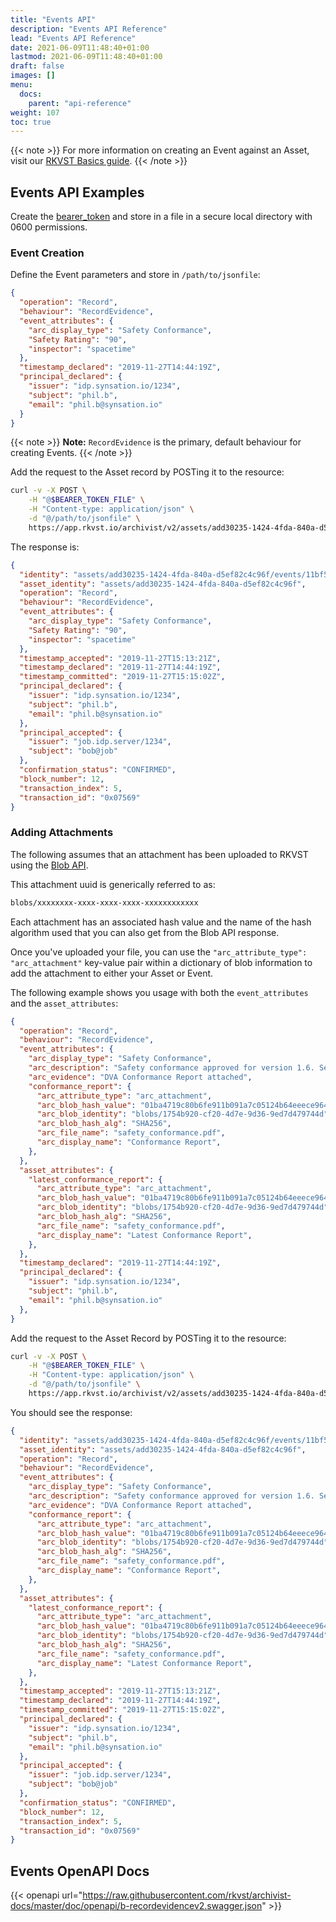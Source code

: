 ```yaml
---
title: "Events API"
description: "Events API Reference"
lead: "Events API Reference"
date: 2021-06-09T11:48:40+01:00
lastmod: 2021-06-09T11:48:40+01:00
draft: false
images: []
menu: 
  docs:
    parent: "api-reference"
weight: 107
toc: true
---
```


{{< note >}}
For more information on creating an Event against an Asset, visit our [RKVST Basics guide](https://docs.rkvst.com/docs/rkvst-basics/creating-an-event-against-an-asset/).
{{< /note >}}

## Events API Examples

Create the [bearer_token](../../setup-and-administration/getting-access-tokens-using-app-registrations) and store in a file in a secure local directory with 0600 permissions.
### Event Creation

Define the Event parameters and store in `/path/to/jsonfile`:

```json
{
  "operation": "Record",
  "behaviour": "RecordEvidence",
  "event_attributes": {
    "arc_display_type": "Safety Conformance",
    "Safety Rating": "90",
    "inspector": "spacetime"
  },
  "timestamp_declared": "2019-11-27T14:44:19Z",
  "principal_declared": {
    "issuer": "idp.synsation.io/1234",
    "subject": "phil.b",
    "email": "phil.b@synsation.io"
  }
}
```

{{< note >}}
**Note:** `RecordEvidence` is the primary, default behaviour for creating Events.
{{< /note >}}

Add the request to the Asset record by POSTing it to the resource:

```bash
curl -v -X POST \
    -H "@$BEARER_TOKEN_FILE" \
    -H "Content-type: application/json" \
    -d "@/path/to/jsonfile" \
    https://app.rkvst.io/archivist/v2/assets/add30235-1424-4fda-840a-d5ef82c4c96f/events
```

The response is:

```json
{
  "identity": "assets/add30235-1424-4fda-840a-d5ef82c4c96f/events/11bf5b37-e0b8-42e0-8dcf-dc8c4aefc000",
  "asset_identity": "assets/add30235-1424-4fda-840a-d5ef82c4c96f",
  "operation": "Record",
  "behaviour": "RecordEvidence",
  "event_attributes": {
    "arc_display_type": "Safety Conformance",
    "Safety Rating": "90",
    "inspector": "spacetime"
  },
  "timestamp_accepted": "2019-11-27T15:13:21Z",
  "timestamp_declared": "2019-11-27T14:44:19Z",
  "timestamp_committed": "2019-11-27T15:15:02Z",
  "principal_declared": {
    "issuer": "idp.synsation.io/1234",
    "subject": "phil.b",
    "email": "phil.b@synsation.io"
  },
  "principal_accepted": {
    "issuer": "job.idp.server/1234",
    "subject": "bob@job"
  },
  "confirmation_status": "CONFIRMED",
  "block_number": 12,
  "transaction_index": 5,
  "transaction_id": "0x07569"
}
```
### Adding Attachments

The following assumes that an attachment has been uploaded to RKVST using the [Blob API](../blobs-api). 

This attachment uuid is generically referred to as:

```bash
blobs/xxxxxxxx-xxxx-xxxx-xxxx-xxxxxxxxxxxx
```
Each attachment has an associated hash value and the name of the hash algorithm used that you can also get from the Blob API response.

Once you've uploaded your file, you can use the `"arc_attribute_type": "arc_attachment"` key-value pair within a dictionary of blob information to add the attachment to either your Asset or Event.

The following example shows you usage with both the `event_attributes` and the `asset_attributes`:

```json
{
  "operation": "Record",
  "behaviour": "RecordEvidence",
  "event_attributes": {
    "arc_display_type": "Safety Conformance",
    "arc_description": "Safety conformance approved for version 1.6. See attached conformance report",
    "arc_evidence": "DVA Conformance Report attached",
    "conformance_report": {
      "arc_attribute_type": "arc_attachment",
      "arc_blob_hash_value": "01ba4719c80b6fe911b091a7c05124b64eeece964e09c058ef8f9805daca546b",
      "arc_blob_identity": "blobs/1754b920-cf20-4d7e-9d36-9ed7d479744d",
      "arc_blob_hash_alg": "SHA256",
      "arc_file_name": "safety_conformance.pdf",
      "arc_display_name": "Conformance Report",
    },
  },
  "asset_attributes": {
    "latest_conformance_report": {
      "arc_attribute_type": "arc_attachment",
      "arc_blob_hash_value": "01ba4719c80b6fe911b091a7c05124b64eeece964e09c058ef8f9805daca546b",
      "arc_blob_identity": "blobs/1754b920-cf20-4d7e-9d36-9ed7d479744d",
      "arc_blob_hash_alg": "SHA256",
      "arc_file_name": "safety_conformance.pdf",
      "arc_display_name": "Latest Conformance Report",
    },
  },
  "timestamp_declared": "2019-11-27T14:44:19Z",
  "principal_declared": {
    "issuer": "idp.synsation.io/1234",
    "subject": "phil.b",
    "email": "phil.b@synsation.io"
  },
}
```
Add the request to the Asset Record by POSTing it to the resource:

```bash
curl -v -X POST \
    -H "@$BEARER_TOKEN_FILE" \
    -H "Content-type: application/json" \
    -d "@/path/to/jsonfile" \
    https://app.rkvst.io/archivist/v2/assets/add30235-1424-4fda-840a-d5ef82c4c96f/events
```

You should see the response:

```json
{
  "identity": "assets/add30235-1424-4fda-840a-d5ef82c4c96f/events/11bf5b37-e0b8-42e0-8dcf-dc8c4aefc000",
  "asset_identity": "assets/add30235-1424-4fda-840a-d5ef82c4c96f",
  "operation": "Record",
  "behaviour": "RecordEvidence",
  "event_attributes": {
    "arc_display_type": "Safety Conformance",
    "arc_description": "Safety conformance approved for version 1.6. See attached conformance report",
    "arc_evidence": "DVA Conformance Report attached",
    "conformance_report": {
      "arc_attribute_type": "arc_attachment",
      "arc_blob_hash_value": "01ba4719c80b6fe911b091a7c05124b64eeece964e09c058ef8f9805daca546b",
      "arc_blob_identity": "blobs/1754b920-cf20-4d7e-9d36-9ed7d479744d",
      "arc_blob_hash_alg": "SHA256",
      "arc_file_name": "safety_conformance.pdf",
      "arc_display_name": "Conformance Report",
    },
  },
  "asset_attributes": {
    "latest_conformance_report": {
      "arc_attribute_type": "arc_attachment",
      "arc_blob_hash_value": "01ba4719c80b6fe911b091a7c05124b64eeece964e09c058ef8f9805daca546b",
      "arc_blob_identity": "blobs/1754b920-cf20-4d7e-9d36-9ed7d479744d",
      "arc_blob_hash_alg": "SHA256",
      "arc_file_name": "safety_conformance.pdf",
      "arc_display_name": "Latest Conformance Report",
    },
  },
  "timestamp_accepted": "2019-11-27T15:13:21Z",
  "timestamp_declared": "2019-11-27T14:44:19Z",
  "timestamp_committed": "2019-11-27T15:15:02Z",
  "principal_declared": {
    "issuer": "idp.synsation.io/1234",
    "subject": "phil.b",
    "email": "phil.b@synsation.io"
  },
  "principal_accepted": {
    "issuer": "job.idp.server/1234",
    "subject": "bob@job"
  },
  "confirmation_status": "CONFIRMED",
  "block_number": 12,
  "transaction_index": 5,
  "transaction_id": "0x07569"
}
```
## Events OpenAPI Docs

{{< openapi url="https://raw.githubusercontent.com/rkvst/archivist-docs/master/doc/openapi/b-recordevidencev2.swagger.json" >}}